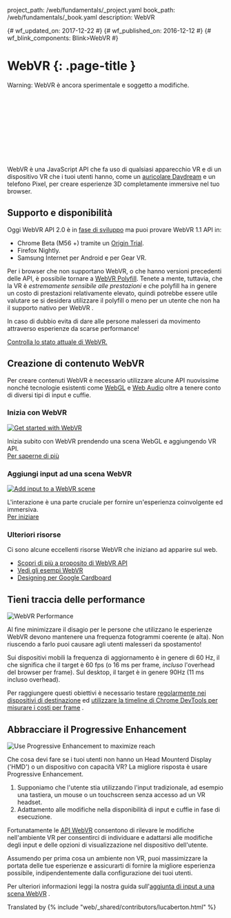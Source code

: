 project_path: /web/fundamentals/_project.yaml
book_path: /web/fundamentals/_book.yaml
description: WebVR

{# wf_updated_on: 2017-12-22 #}
{# wf_published_on: 2016-12-12 #}
{# wf_blink_components: Blink>WebVR #}

# WebVR {: .page-title }

Warning: WebVR è ancora sperimentale e soggetto a modifiche.

<div class="video-wrapper">
<iframe class="devsite-embedded-youtube-video" data-video-id="jT2mR9WzJ7Y"
data-autohide="1" data-showinfo="0" frameborder="0" allowfullscreen>
  </iframe>
</div>

WebVR è una JavaScript API che fa uso di qualsiasi apparecchio VR e di un
dispositivo VR che i tuoi utenti hanno, come un [auricolare
Daydream](https://vr.google.com/daydream/) e un telefono Pixel, per creare
esperienze 3D completamente immersive nel tuo browser.

<div class="clearfix"></div>

## Supporto e disponibilità

Oggi WebVR API 2.0 è in [fase di
sviluppo](https://www.chromestatus.com/features/5680169905815552) ma puoi
provare WebVR 1.1 API in:

- Chrome Beta (M56 +) tramite un [Origin
Trial](https://github.com/jpchase/OriginTrials/blob/gh-pages/developer-guide.md).
- Firefox Nightly.
- Samsung Internet per Android e per Gear VR.

Per i browser che non supportano WebVR, o che hanno versioni precedenti delle
API, è possibile tornare a [WebVR
Polyfill](https://github.com/googlevr/webvr-polyfill). Tenete a mente, tuttavia,
che la VR è *estremamente sensibile alle prestazioni* e che  polyfill ha in
genere un costo di prestazioni relativamente elevato, quindi potrebbe essere
utile valutare se si desidera utilizzare il polyfill o meno per un utente che
non ha il supporto nativo per WebVR .

In caso di dubbio evita di dare alle persone malesseri da movimento attraverso
esperienze da scarse performance!

[Controlla lo stato attuale di WebVR.](./status/)

## Creazione di contenuto WebVR

Per creare contenuti WebVR è necessario utilizzare alcune API nuovissime nonché
tecnologie esistenti come
[WebGL](https://developer.mozilla.org/en-US/docs/Web/API/WebGL_API/Tutorial) e
[Web Audio](https://developer.mozilla.org/en-US/docs/Web/API/Web_Audio_API)
oltre a tenere conto di diversi tipi di input e cuffie.

<div class="attempt-left">
  <h3>Inizia con WebVR</h3>
  <a href="./getting-started-with-webvr/">
    <img src="img/getting-started-with-webvr.jpg" alt="Get started with WebVR">
  </a>
<p>Inizia subito con WebVR prendendo una scena WebGL e aggiungendo VR API.
<br> <a href="./getting-started-with-webvr/">Per saperne di più</a></p>
</div>
<div class="attempt-right">
  <h3>Aggiungi input ad una scena WebVR</h3>
  <a href="./adding-input-to-a-webvr-scene/">
<img src="img/adding-input-to-a-webvr-scene.jpg" alt="Add input to a WebVR
scene">
  </a>
<p>L'interazione è una parte cruciale per fornire un'esperienza coinvolgente
ed immersiva. <br> <a href="./adding-input-to-a-webvr-scene/">Per
iniziare</a></p>
</div>

<div class="clearfix"></div>

### Ulteriori risorse

Ci sono alcune eccellenti risorse WebVR che iniziano ad apparire sul web.

- [Scopri di più a proposito di WebVR
API](https://developer.mozilla.org/en-US/docs/Web/API/WebVR_API)
- [Vedi gli esempi WebVR](https://webvr.info/samples/)
- [Designing per Google
Cardboard](https://www.google.com/design/spec-vr/designing-for-google-cardboard/a-new-dimension.html)

## Tieni traccia delle performance

<img src="img/oce.png" class="attempt-right" alt="WebVR Performance">

Al fine minimizzare il disagio per le persone che utilizzano le esperienze WebVR
devono mantenere una frequenza fotogrammi coerente (e alta). Non riuscendo a
farlo puoi causare agli utenti malesseri da spostamento!

Sui dispositivi mobili la frequenza di aggiornamento è in genere di 60 Hz, il
che significa che il target è 60 fps (o 16 ms per frame, *incluso* l'overhead
del browser per frame). Sul desktop, il target è in genere 90Hz (11 ms incluso
overhead).

Per raggiungere questi obiettivi è necessario testare [regolarmente nei
dispositivi di destinazione](/web/tools/chrome-devtools/remote-debugging/) ed
[utilizzare la timeline di Chrome DevTools per misurare i costi per
frame](/web/tools/chrome-devtools/evaluate-performance/timeline-tool) .

## Abbracciare il Progressive Enhancement

<img src="img/touch-input.png" class="attempt-right" alt="Use Progressive
Enhancement to maximize reach">

Che cosa devi fare se i tuoi utenti non hanno un Head Mounterd Display ('HMD') o
un dispositivo con capacità VR? La migliore risposta è usare Progressive
Enhancement.

1. Supponiamo che l'utente stia utilizzando l'input tradizionale, ad esempio una
tastiera, un mouse o un touchscreen senza accesso ad un VR headset.
2. Adattamento alle modifiche nella disponibilità di input e cuffie in fase di
esecuzione.

Fortunatamente le [API
WebVR](https://developer.mozilla.org/en-US/docs/Web/API/WebVR_API) consentono di
rilevare le modifiche nell'ambiente VR per consentirci di individuare e
adattarsi alle modifiche degli input e delle opzioni di visualizzazione nel
dispositivo dell'utente.

Assumendo per prima cosa un ambiente non VR, puoi massimizzare la portata delle
tue esperienze e assicurarti di fornire la migliore esperienza possibile,
indipendentemente dalla configurazione dei tuoi utenti.

Per ulteriori informazioni leggi la nostra guida sull'[aggiunta di input a una
scena WebVR](./adding-input-to-a-webvr-scene/) .

Translated by
{% include "web/_shared/contributors/lucaberton.html" %}
